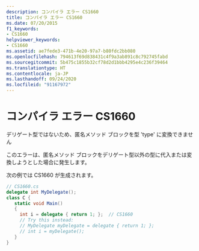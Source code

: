 ```yaml
---
description: コンパイラ エラー CS1660
title: コンパイラ エラー CS1660
ms.date: 07/20/2015
f1_keywords:
- CS1660
helpviewer_keywords:
- CS1660
ms.assetid: ae7fede3-471b-4e20-97a7-b80fdc2bb080
ms.openlocfilehash: 794613f69d838431c4f9a3ab891c8c792745fabd
ms.sourcegitcommit: 5b475c1855b32cf78d2d1bbb4295e4c236f39464
ms.translationtype: HT
ms.contentlocale: ja-JP
ms.lasthandoff: 09/24/2020
ms.locfileid: "91167972"
---
```

# <a name="compiler-error-cs1660"></a>コンパイラ エラー CS1660

デリゲート型ではないため、匿名メソッド ブロックを型 'type' に変換できません  
  
 このエラーは、匿名メソッド ブロックをデリゲート型以外の型に代入または変換しようとした場合に発生します。  
  
 次の例では CS1660 が生成されます。  
  
```csharp  
// CS1660.cs  
delegate int MyDelegate();  
class C {  
   static void Main()  
   {  
     int i = delegate { return 1; };  // CS1660  
     // Try this instead:  
     // MyDelegate myDelegate = delegate { return 1; };  
     // int i = myDelegate();  
   }  
}  
```
